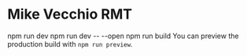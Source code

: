 # Mike Vecchio RMT

npm run dev
npm run dev -- --open
npm run build
You can preview the production build with `npm run preview`.